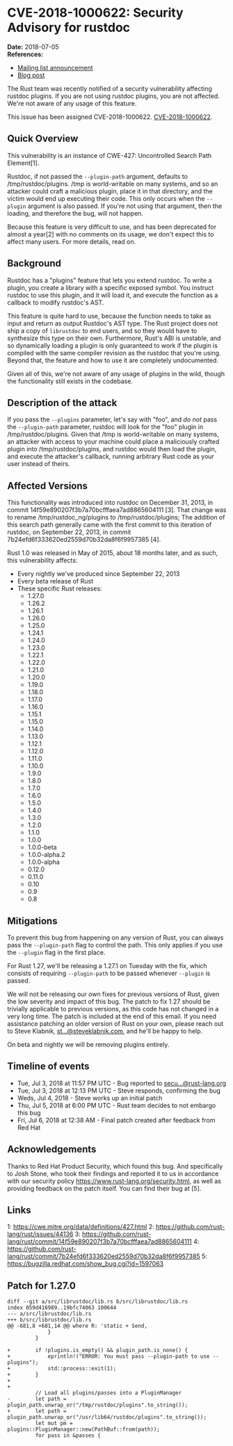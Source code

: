 # CVE-2018-1000622: Security Advisory for rustdoc

**Date:** 2018-07-05  
**References:**
* [Mailing list announcement](https://groups.google.com/g/rustlang-security-announcements/c/4ybxYLTtXuM)
* [Blog post](https://blog.rust-lang.org/2018/07/06/security-advisory-for-rustdoc.html)

The Rust team was recently notified of a security vulnerability affecting
rustdoc plugins. If you are not using rustdoc plugins, you are not affected.
We're not aware of any usage of this feature.

This issue has been assigned CVE-2018-1000622.
[CVE-2018-1000622](https://www.cve.org/CVERecord?id=CVE-2018-1000622).

## Quick Overview

This vulnerability is an instance of CWE-427: Uncontrolled Search Path
Element[1].

Rustdoc, if not passed the `--plugin-path` argument, defaults to
/tmp/rustdoc/plugins. /tmp is world-writable on many systems, and so an
attacker could craft a malicious plugin, place it in that directory, and the
victim would end up executing their code. This only occurs when the
`--plugin` argument is also passed. If you're not using that argument, then
the loading, and therefore the bug, will not happen.

Because this feature is very difficult to use, and has been deprecated for
almost a year[2] with no comments on its usage, we don't expect this to
affect many users. For more details, read on.

## Background

Rustdoc has a "plugins" feature that lets you extend rustdoc. To write a
plugin, you create a library with a specific exposed symbol. You instruct
rustdoc to use this plugin, and it will load it, and execute the function as
a callback to modify rustdoc's AST.

This feature is quite hard to use, because the function needs to take as
input and return as output Rustdoc's AST type. The Rust project does not ship
a copy of `librustdoc` to end users, and so they would have to synthesize
this type on their own. Furthermore, Rust's ABI is unstable, and so
dynamically loading a plugin is only guaranteed to work if the plugin is
compiled with the same compiler revision as the rustdoc that you're using.
Beyond that, the feature and how to use it are completely undocumented.

Given all of this, we're not aware of any usage of plugins in the wild,
though the functionality still exists in the codebase.

## Description of the attack

If you pass the `--plugins` parameter, let's say with "foo", and *do not*
pass the `--plugin-path` parameter, rustdoc will look for the "foo" plugin
in /tmp/rustdoc/plugins. Given that /tmp is world-writable on many systems,
an attacker with access to your machine could place a maliciously crafted
plugin into /tmp/rustdoc/plugins, and rustdoc would then load the plugin,
and execute the attacker's callback, running arbitrary Rust code as your
user instead of theirs.

## Affected Versions

This functionality was introduced into rustdoc on December 31, 2013, in commit
14f59e890207f3b7a70bcfffaea7ad8865604111 [3]. That change was to rename
/tmp/rustdoc_ng/plugins to /tmp/rustdoc/plugins; The addition of this
search path generally came with the first commit to this iteration of rustdoc,
on September 22, 2013, in commit 7b24efd6f333620ed2559d70b32da8f6f9957385 [4].

Rust 1.0 was released in May of 2015, about 18 months later, and as such,
this vulnerability affects:

* Every nightly we've produced since September 22, 2013
* Every beta release of Rust
* These specific Rust releases:
  * 1.27.0
  * 1.26.2
  * 1.26.1
  * 1.26.0
  * 1.25.0
  * 1.24.1
  * 1.24.0
  * 1.23.0
  * 1.22.1
  * 1.22.0
  * 1.21.0
  * 1.20.0
  * 1.19.0
  * 1.18.0
  * 1.17.0
  * 1.16.0
  * 1.15.1
  * 1.15.0
  * 1.14.0
  * 1.13.0
  * 1.12.1
  * 1.12.0
  * 1.11.0
  * 1.10.0
  * 1.9.0
  * 1.8.0
  * 1.7.0
  * 1.6.0
  * 1.5.0
  * 1.4.0
  * 1.3.0
  * 1.2.0
  * 1.1.0
  * 1.0.0
  * 1.0.0-beta
  * 1.0.0-alpha.2
  * 1.0.0-alpha
  * 0.12.0
  * 0.11.0
  * 0.10
  * 0.9
  * 0.8

## Mitigations

To prevent this bug from happening on any version of Rust, you can always
pass the `--plugin-path` flag to control the path. This only applies if
you use the `--plugin` flag in the first place.

For Rust 1.27, we'll be releasing a 1.27.1 on Tuesday with the fix, which
consists of requiring `--plugin-path` to be passed whenever `--plugin`
is passed.

We will not be releasing our own fixes for previous versions of Rust, given
the low severity and impact of this bug. The patch to fix 1.27 should be
trivially applicable to previous versions, as this code has not changed in
a very long time. The patch is included at the end of this email. If you
need assistance patching an older version of Rust on your own, please reach
out to Steve Klabnik, st...@steveklabnik.com, and he'll be happy to help.

On beta and nightly we will be removing plugins entirely.

## Timeline of events

* Tue, Jul 3, 2018 at 11:57 PM UTC - Bug reported to secu...@rust-lang.org
* Tue, Jul 3, 2018 at 12:13 PM UTC - Steve responds, confirming the bug
* Weds, Jul 4, 2018 - Steve works up an initial patch
* Thu, Jul 5, 2018 at 6:00 PM UTC - Rust team decides to not embargo this bug
* Fri, Jul 6, 2018 at 12:38 AM - Final patch created after feedback from Red Hat


## Acknowledgements

Thanks to Red Hat Product Security, which found this bug. And specifically to
Josh Stone, who took their findings and reported it to us in accordance with
our security policy https://www.rust-lang.org/security.html, as well as providing
feedback on the patch itself. You can find their bug at [5].

## Links

1: https://cwe.mitre.org/data/definitions/427.html
2: https://github.com/rust-lang/rust/issues/44136
3: https://github.com/rust-lang/rust/commit/14f59e890207f3b7a70bcfffaea7ad8865604111
4: https://github.com/rust-lang/rust/commit/7b24efd6f333620ed2559d70b32da8f6f9957385
5: https://bugzilla.redhat.com/show_bug.cgi?id=1597063

## Patch for 1.27.0

```
diff --git a/src/librustdoc/lib.rs b/src/librustdoc/lib.rs
index 059d416989..19bfc74063 100644
--- a/src/librustdoc/lib.rs
+++ b/src/librustdoc/lib.rs
@@ -681,8 +681,14 @@ where R: 'static + Send,
             }
         }

+        if !plugins.is_empty() && plugin_path.is_none() {
+            eprintln!("ERROR: You must pass --plugin-path to use --plugins");
+            std::process::exit(1);
+        }
+
+
         // Load all plugins/passes into a PluginManager
-        let path = plugin_path.unwrap_or("/tmp/rustdoc/plugins".to_string());
+        let path = plugin_path.unwrap_or("/usr/lib64/rustdoc/plugins".to_string());
         let mut pm = plugins::PluginManager::new(PathBuf::from(path));
         for pass in &passes {
```
